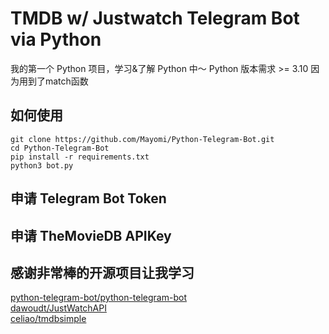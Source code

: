 # TMDB w/ Justwatch Telegram Bot via Python

我的第一个 Python 项目，学习&了解 Python 中～
Python 版本需求 >= 3.10 因为用到了match函数

## 如何使用
    git clone https://github.com/Mayomi/Python-Telegram-Bot.git
    cd Python-Telegram-Bot
    pip install -r requirements.txt
    python3 bot.py

## 申请 Telegram Bot Token

## 申请 TheMovieDB APIKey

## 感谢非常棒的开源项目让我学习
[python-telegram-bot/python-telegram-bot](https://github.com/python-telegram-bot/python-telegram-bot)  
[dawoudt/JustWatchAPI](https://github.com/dawoudt/JustWatchAPI)  
[celiao/tmdbsimple](https://github.com/celiao/tmdbsimple/)